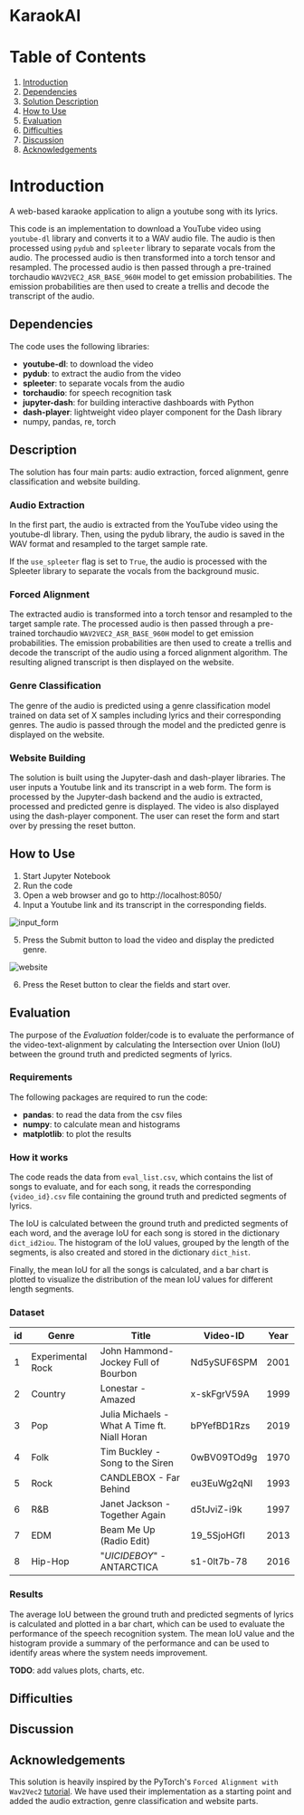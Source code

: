 # KaraokAI

# Table of Contents


1. [Introduction](#introduction)
1. [Dependencies](#dependencies)
1. [Solution Description](#description)
1. [How to Use](#how-to-use)
1. [Evaluation](#evaluation)
1. [Difficulties](#difficulties)
1. [Discussion](#discussion)
1. [Acknowledgements](#acknowledgements)

# Introduction

A web-based karaoke application to align a youtube song with its lyrics.

This code is an implementation to download a YouTube video using `youtube-dl` library and converts it to a WAV audio file. The audio is then processed using `pydub` and `spleeter` library to separate vocals from the audio. The processed audio is then transformed into a torch tensor and resampled. The processed audio is then passed through a pre-trained torchaudio `WAV2VEC2_ASR_BASE_960H` model to get emission probabilities. The emission probabilities are then used to create a trellis and decode the transcript of the audio.

## Dependencies

The code uses the following libraries:

- **youtube-dl**: to download the video
- **pydub**: to extract the audio from the video
- **spleeter**: to separate vocals from the audio
- **torchaudio**: for speech recognition task
- **jupyter-dash**: for building interactive dashboards with Python
- **dash-player**: lightweight video player component for the Dash library
- numpy, pandas, re, torch

## Description

The solution has four main parts: audio extraction, forced alignment, genre classification and website building.

### Audio Extraction

In the first part, the audio is extracted from the YouTube video using the youtube-dl library. Then, using the pydub library, the audio is saved in the WAV format and resampled to the target sample rate.

If the `use_spleeter` flag is set to `True`, the audio is processed with the Spleeter library to separate the vocals from the background music.

### Forced Alignment

The extracted audio is transformed into a torch tensor and resampled to the target sample rate. The processed audio is then passed through a pre-trained torchaudio `WAV2VEC2_ASR_BASE_960H` model to get emission probabilities. The emission probabilities are then used to create a trellis and decode the transcript of the audio using a forced alignment algorithm. The resulting aligned transcript is then displayed on the website.

### Genre Classification

The genre of the audio is predicted using a genre classification model trained on data set of X samples including lyrics and their corresponding genres. The audio is passed through the model and the predicted genre is displayed on the website.

### Website Building

The solution is built using the Jupyter-dash and dash-player libraries. The user inputs a Youtube link and its transcript in a web form. The form is processed by the Jupyter-dash backend and the audio is extracted, processed and predicted genre is displayed. The video is also displayed using the dash-player component. The user can reset the form and start over by pressing the reset button.

## How to Use

1. Start Jupyter Notebook
1. Run the code
1. Open a web browser and go to http://localhost:8050/
4. Input a Youtube link and its transcript in the corresponding fields.

![input_form](https://user-images.githubusercontent.com/12101077/216789643-df5b1366-4c54-412c-acf7-e09e960631c5.png)

5. Press the Submit button to load the video and display the predicted genre.

![website](https://user-images.githubusercontent.com/12101077/216789764-ca0965e3-580e-47dd-9a83-c78ba7d3319f.png)

6. Press the Reset button to clear the fields and start over.

## Evaluation

The purpose of the *Evaluation* folder/code is to evaluate the performance of the video-text-alignment by calculating the Intersection over Union (IoU) between the ground truth and predicted segments of lyrics.

### Requirements

The following packages are required to run the code:

- **pandas**: to read the data from the csv files
- **numpy**: to calculate mean and histograms
- **matplotlib**: to plot the results

### How it works

The code reads the data from `eval_list.csv`, which contains the list of songs to evaluate, and for each song, it reads the corresponding `{video_id}.csv` file containing the ground truth and predicted segments of lyrics.

The IoU is calculated between the ground truth and predicted segments of each word, and the average IoU for each song is stored in the dictionary `dict_id2iou`. The histogram of the IoU values, grouped by the length of the segments, is also created and stored in the dictionary `dict_hist`.

Finally, the mean IoU for all the songs is calculated, and a bar chart is plotted to visualize the distribution of the mean IoU values for different length segments.

### Dataset

| id | Genre              | Title                                                             | Video-ID      | Year |
| -- | ------------------ | ----------------------------------------------------------------- | ------------- | ---- |
| 1 | Experimental Rock | John Hammond-Jockey Full of Bourbon                                 | Nd5ySUF6SPM   | 2001 |
| 2 | Country            | Lonestar - Amazed                                                   | x-skFgrV59A   | 1999 |
| 3 | Pop                | Julia Michaels - What A Time ft. Niall Horan                       | bPYefBD1Rzs   | 2019 |
| 4 | Folk               | Tim Buckley - Song to the Siren                                      | 0wBV09TOd9g   | 1970 | 
| 5 | Rock               | CANDLEBOX - Far Behind                                              | eu3EuWg2qNI   | 1993 |
| 6 | R&B                | Janet Jackson - Together Again                                      | d5tJviZ-i9k   | 1997 |
| 7 | EDM                | Beam Me Up (Radio Edit)                                            | 19_5SjoHGfI   | 2013 |
| 8 | Hip-Hop           | "$UICIDEBOY$" - ANTARCTICA                                            | s1-0lt7b-78   | 2016 |

### Results

The average IoU between the ground truth and predicted segments of lyrics is calculated and plotted in a bar chart, which can be used to evaluate the performance of the speech recognition system. The mean IoU value and the histogram provide a summary of the performance and can be used to identify areas where the system needs improvement.

**TODO**: add values plots, charts, etc.

## Difficulties
## Discussion

## Acknowledgements

This solution is heavily inspired by the PyTorch's `Forced Alignment with Wav2Vec2` [tutorial](https://pytorch.org/audio/main/tutorials/forced_alignment_tutorial.html). We have used their implementation as a starting point and added the audio extraction, genre classification and website parts.
